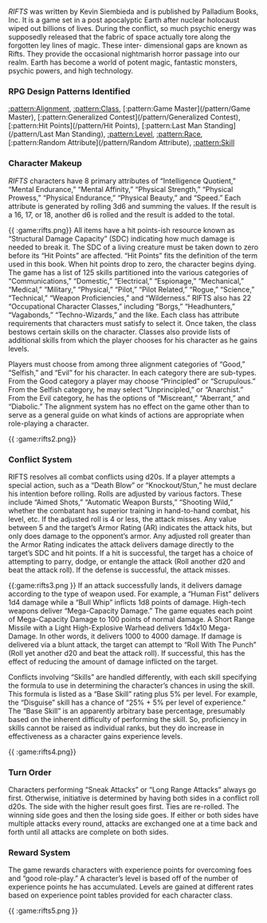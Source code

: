 *RIFTS* was written by Kevin Siembieda and is published by Palladium Books, Inc. It is
a game set in a post apocalyptic Earth after nuclear holocaust wiped out billions of
lives. During the conflict, so much psychic energy was supposedly released that the
fabric of space actually tore along the forgotten ley lines of magic. These inter-
dimensional gaps are known as Rifts. They provide the occasional nightmarish horror
passage into our realm. Earth has become a world of potent magic, fantastic monsters,
psychic powers, and high technology.

### RPG Design Patterns Identified

[:pattern:Alignment](/pattern/Alignment), [:pattern:Class](/pattern/Class), [:pattern:Game Master](/pattern/Game Master), [:pattern:Generalized Contest](/pattern/Generalized Contest), [:pattern:Hit Points](/pattern/Hit Points), [:pattern:Last Man Standing](/pattern/Last Man Standing),
[:pattern:Level](/pattern/Level), [:pattern:Race](/pattern/Race), [:pattern:Random Attribute](/pattern/Random Attribute), [:pattern:Skill](/pattern/Skill)

### Character Makeup

*RIFTS* characters have 8 primary attributes of “Intelligence Quotient,” “Mental
Endurance,” “Mental Affinity,” “Physical Strength,” “Physical Prowess,” “Physical
Endurance,” “Physical Beauty,” and “Speed.” Each attribute is generated by rolling
3d6 and summing the values. If the result is a 16, 17, or 18, another d6 is rolled and the
result is added to the total.

{{ :game:rifts.png}}
All items have a hit points-ish resource
known as “Structural Damage Capacity”
(SDC) indicating how much damage is
needed to break it. The SDC of a living
creature must be taken down to zero before
its “Hit Points” are affected. “Hit Points” fits
the definition of the term used in this book.
When hit points drop to zero, the character
begins dying.
The game has a list of 125 skills partitioned
into the various categories of
“Communications,” “Domestic,”
“Electrical,” “Espionage,” “Mechanical,”
“Medical,” “Military,” “Physical,” “Pilot,” “Pilot Related,” “Rogue,” “Science,”
“Technical,” “Weapon Proficiencies,” and “Wilderness.” RIFTS also has 22
“Occupational Character Classes,” including “Borgs,” “Headhunters,” “Vagabonds,”
“Techno-Wizards,” and the like. Each class has attribute requirements that characters
must satisfy to select it. Once taken, the class bestows certain skills on the character.
Classes also provide lists of additional skills from which the player chooses for his
character as he gains levels.

Players must choose from among three alignment categories of “Good,” “Selfish,” and
“Evil” for his character. In each category there are sub-types. From the Good category
a player may choose “Principled” or “Scrupulous.” From the Selfish category, he may
select “Unprincipled,” or “Anarchist.” From the Evil category, he has the options of
“Miscreant,” “Aberrant,” and “Diabolic.” The alignment system has no effect on the
game other than to serve as a general guide on what kinds of actions are appropriate
when role-playing a character.

{{ :game:rifts2.png}}
### Conflict System

RIFTS resolves all combat
conflicts using d20s. If a player
attempts a special action, such as a
“Death Blow” or “Knockout/Stun,”
he must declare his intention
before rolling. Rolls are adjusted
by various factors. These include
“Aimed Shots,” “Automatic
Weapon Bursts,” “Shooting Wild,”
whether the combatant has superior
training in hand-to-hand combat,
his level, etc. If the adjusted roll is
4 or less, the attack misses. Any
value between 5 and the target’s
Armor Rating (AR) indicates the
attack hits, but only does damage
to the opponent’s armor. Any
adjusted roll greater than the
Armor Rating indicates the attack
delivers damage directly to the
target’s SDC and hit points. If a
hit is successful, the target has a
choice of attempting to parry,
dodge, or entangle the attack (Roll another d20 and beat the attack roll). If the defense
is successful, the attack misses.

{{:game:rifts3.png }}
If an attack successfully lands, it delivers damage
according to the type of weapon used. For example, a
“Human Fist” delivers 1d4 damage while a “Bull
Whip” inflicts 1d8 points of damage. High-tech
weapons deliver “Mega-Capacity Damage.” The game
equates each point of Mega-Capacity Damage to 100
points of normal damage. A Short Range Missile with
a Light High-Explosive Warhead delivers 1d4x10
Mega-Damage. In other words, it delivers 1000 to
4000 damage. If damage is delivered via a blunt
attack, the target can attempt to “Roll With The Punch”
(Roll yet another d20 and beat the attack roll). If
successful, this has the effect of reducing the amount of
damage inflicted on the target.

Conflicts involving “Skills” are handled differently, with each skill specifying the
formula to use in determining the character’s chances in using the skill. This formula is
listed as a “Base Skill” rating plus 5% per level. For example, the “Disguise” skill has a
chance of “25% + 5% per level of experience.” The “Base Skill” is an apparently
arbitrary base percentage, presumably based on the inherent difficulty of performing the
skill. So, proficiency in skills cannot be raised as individual ranks, but they do increase
in effectiveness as a character gains experience levels.

{{ :game:rifts4.png}}
### Turn Order

Characters performing “Sneak Attacks” or
“Long Range Attacks” always go first.
Otherwise, initiative is determined by
having both sides in a conflict roll d20s.
The side with the higher result goes first.
Ties are re-rolled. The winning side goes
and then the losing side goes. If either or
both sides have multiple attacks every
round, attacks are exchanged one at a time
back and forth until all attacks are
complete on both sides.

### Reward System

The game rewards characters with experience points for overcoming foes and “good
role-play.” A character’s level is based off of the number of experience points he has
accumulated. Levels are gained at different rates based on experience point tables
provided for each character class.

{{ :game:rifts5.png }}
